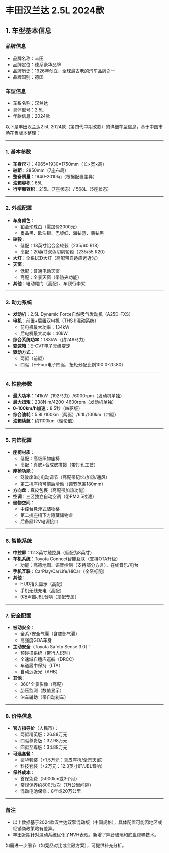 
# 丰田汉兰达 2.5L 2024款
## 1. 车型基本信息
### 品牌信息
- 品牌名称：丰田
- 品牌定位：德系豪华品牌
- 品牌历史：1926年创立，全球最古老的汽车品牌之一
- 品牌国别：德国

### 车型信息
- 车系名称：汉兰达
- 具体型号：2.5L
- 年款信息：2024款

以下是丰田汉兰达2.5L 2024款（第四代中期改款）的详细车型信息，基于中国市场在售版本整理：

---

### **1. 基本参数**
- **车身尺寸**：4965×1930×1750mm（长×宽×高）  
- **轴距**：2850mm（7座布局）  
- **整备质量**：1940-2010kg（根据配置差异）  
- **油箱容积**：65L  
- **行李厢容积**：215L（7座状态）/ 568L（5座状态）  

---

### **2. 外观配置**
- **车身颜色**：  
  - 铂金珍珠白（需加价2000元）  
  - 墨晶黑、欧泊银、巴黎红、海钻蓝、翡钻黑  
- **轮毂**：  
  - 低配：18英寸铝合金轮毂（235/60 R18）  
  - 高配：20英寸双色切削轮毂（235/55 R20）  
- **大灯**：全系LED大灯（高配带自适应远近光）  
- **天窗**：  
  - 低配：普通电动天窗  
  - 高配：全景天窗（带防夹功能）  
- **其他**：电动尾门（高配）、车顶行李架  

---

### **3. 动力系统**
- **发动机**：2.5L Dynamic Force自然吸气发动机（A25D-FXS）  
- **电机**：前置+后置双电机（THS II混动系统）  
  - 前电机最大功率：134kW  
  - 后电机最大功率：40kW  
- **综合系统功率**：183kW（约249马力）  
- **变速箱**：E-CVT电子无级变速  
- **驱动方式**：  
  - 两驱（前驱）  
  - 四驱（E-Four电子四驱，扭矩分配比例100:0-20:80）  

---

### **4. 性能参数**
- **最大功率**：141kW（192马力）/6000rpm（发动机单独）  
- **最大扭矩**：238N·m/4200-4600rpm（发动机单独）  
- **0-100km/h加速**：8.5秒（四驱版）  
- **综合油耗**：5.8L/100km（两驱）/6.1L/100km（四驱）  
- **油箱续航**：约1100km（理论值）  

---

### **5. 内饰配置**
- **座椅材质**：  
  - 低配：高级织物座椅  
  - 高配：真皮+合成皮拼接（带打孔工艺）  
- **座椅功能**：  
  - 驾驶席8向电动调节（高配带记忆/加热/通风）  
  - 第二排座椅可前后滑动（调节范围180mm）  
- **方向盘**：真皮包裹（高配带加热功能）  
- **空调**：三区独立自动空调（带PM2.5过滤）  
- **储物空间**：  
  - 中控台悬浮式储物格  
  - 第二排座椅下方隐藏储物盒  
  - 后备厢12V电源接口  

---

### **6. 智能系统**
- **中控屏**：12.3英寸触控屏（低配为8英寸）  
- **车机系统**：Toyota Connect智能互联（支持OTA升级）  
  - 功能：高德地图、语音控制（支持部分方言）、在线音乐/电台  
- **手机互联**：CarPlay/CarLife/HiCar（全系标配）  
- **其他**：  
  - HUD抬头显示（高配）  
  - 手机无线充电（高配）  
  - 9扬声器JBL音响（顶配专属）  

---

### **7. 安全配置**
- **被动安全**：  
  - 全系7安全气囊（含膝部气囊）  
  - 高强度GOA车身  
- **主动安全**（Toyota Safety Sense 3.0）：  
  - 预碰撞系统（带行人识别）  
  - 全速域自适应巡航（DRCC）  
  - 车道居中保持（LTA）  
  - 自动远近光（AHB）  
- **其他**：  
  - 360°全景影像（高配）  
  - 胎压监测（数值显示）  
  - 泊车辅助（带自动刹车）  

---

### **8. 价格信息**
- **官方指导价**（人民币）：  
  - 两驱精英版：26.88万元  
  - 四驱尊贵版：32.98万元  
  - 四驱至尊版：34.88万元  
- **可选套餐**：  
  - 豪华套装（+1.5万元：真皮座椅/全景天窗）  
  - 科技套装（+2万元：12.3英寸屏/JBL音响）  
- **保养成本**：  
  - 首保免费（5000km或3个月）  
  - 常规保养约800元/次（1万公里间隔）  
  - 混动电池保修：8年或20万公里  

---

### **备注**  
- 以上数据基于2024款汉兰达双擎混动版（中国规格），具体配置可能因地区或经销商政策略有差异。  
- 丰田近期针对混动系统优化了NVH表现，新增了隔音玻璃和底盘降噪技术。  

如需进一步细节（如竞品对比或金融方案），可提供补充分析。
